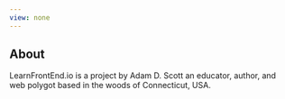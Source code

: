 ```yaml
---
view: none
---
```


## About

LearnFrontEnd.io is a project by Adam D. Scott an educator, author, and web polygot based in the woods of Connecticut, USA.
